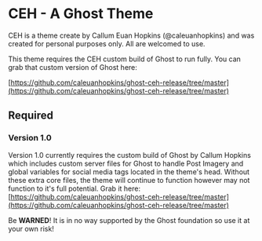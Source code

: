 # CEH - A Ghost Theme

CEH is a theme create by Callum Euan Hopkins (@caleuanhopkins) and was created for personal purposes only. All are welcomed to use.

This theme requires the CEH custom build of Ghost to run fully. You can grab that custom version of Ghost here:

[https://github.com/caleuanhopkins/ghost-ceh-release/tree/master](https://github.com/caleuanhopkins/ghost-ceh-release/tree/master)

## Required

### Version 1.0

Version 1.0 currently requires the custom build of Ghost by Callum Hopkins which includes custom server files for Ghost to handle Post Imagery and global variables for social media tags located in the theme's head. Without these extra core files, the theme will continue to function however may not function to it's full potential. Grab it here: [https://github.com/caleuanhopkins/ghost-ceh-release/tree/master](https://github.com/caleuanhopkins/ghost-ceh-release/tree/master)

Be **WARNED**! It is in no way supported by the Ghost foundation so use it at your own risk!
